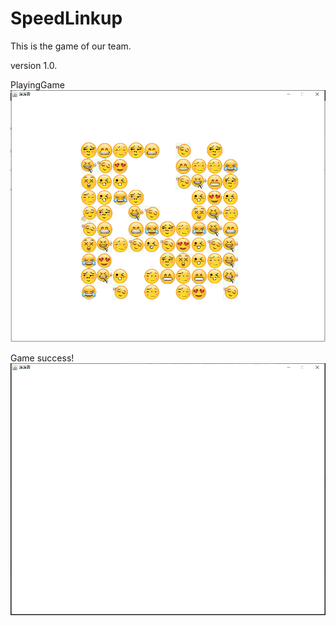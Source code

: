 # SpeedLinkup
This is the game of our team.

version 1.0.

PlayingGame
![image](https://github.com/lonelyinnovator/Game666/blob/main/PlayingGame.png)

Game success!
![image](https://github.com/lonelyinnovator/Game666/blob/main/success.png)
